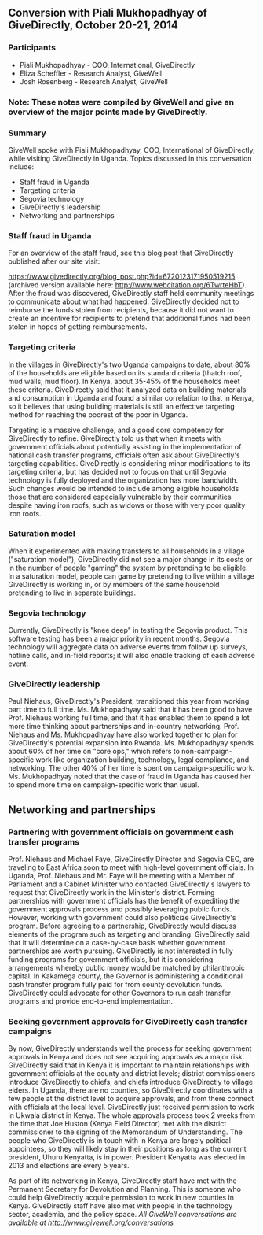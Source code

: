 ## Conversion with Piali Mukhopadhyay of GiveDirectly, October 20-21, 2014

### Participants

* Piali Mukhopadhyay - COO, International, GiveDirectly
* Eliza Scheffler - Research Analyst, GiveWell
* Josh Rosenberg - Research Analyst, GiveWell

### Note: These notes were compiled by GiveWell and give an overview of the major points made by GiveDirectly.

### Summary

GiveWell spoke with Piali Mukhopadhyay, COO, International of GiveDirectly, while visiting GiveDirectly in Uganda. Topics discussed in this conversation include:

* Staff fraud in Uganda
* Targeting criteria
* Segovia technology
* GiveDirectly's leadership
* Networking and partnerships

### Staff fraud in Uganda

For an overview of the staff fraud, see this blog post that GiveDirectly published after our site visit:

https://www.givedirectly.org/blog_post.php?id=6720123171950519215 (archived version available here: http://www.webcitation.org/6TwrteHbT). After the fraud was discovered, GiveDirectly staff held community meetings to communicate about what had happened. GiveDirectly decided not to reimburse the funds stolen from recipients, because it did not want to create an incentive for recipients to pretend that additional funds had been stolen in hopes of getting reimbursements.

### Targeting criteria

In the villages in GiveDirectly's two Uganda campaigns to date, about 80% of the households are eligible based on its standard criteria (thatch roof, mud walls, mud floor). In Kenya, about 35-45% of the households meet these criteria. GiveDirectly said that it analyzed data on building materials and consumption in Uganda and found a similar correlation to that in Kenya, so it believes that using building materials is still an effective targeting method for reaching the poorest of the poor in Uganda.

Targeting is a massive challenge, and a good core competency for GiveDirectly to refine. GiveDirectly told us that when it meets with government officials about potentially assisting in the implementation of national cash transfer programs, officials often ask about GiveDirectly's targeting capabilities. GiveDirectly is considering minor modifications to its targeting criteria, but has decided not to focus on that until Segovia technology is fully deployed and the organization has more bandwidth. Such changes would be intended to include among eligible households those that are considered especially vulnerable by their communities despite having iron roofs, such as widows or those with very poor quality iron roofs.

### Saturation model

When it experimented with making transfers to all households in a village ("saturation model"), GiveDirectly did not see a major change in its costs or in the number of people "gaming" the system by pretending to be eligible. In a saturation model, people can game by pretending to live within a village GiveDirectly is working in, or by members of the same household pretending to live in separate buildings.

### Segovia technology

Currently, GiveDirectly is "knee deep" in testing the Segovia product. This software testing has been a major priority in recent months. Segovia technology will aggregate data on adverse events from follow up surveys, hotline calls, and in-field reports; it will also enable tracking of each adverse event.

### GiveDirectly leadership

Paul Niehaus, GiveDirectly's President, transitioned this year from working part time to full time. Ms. Mukhopadhyay said that it has been good to have Prof. Niehaus working full time, and that it has enabled them to spend a lot more time thinking about partnerships and in-country networking. Prof. Niehaus and Ms. Mukhopadhyay have also worked together to plan for GiveDirectly's potential expansion into Rwanda. Ms. Mukhopadhyay spends about 60% of her time on "core ops," which refers to non-campaign-specific work like organization building, technology, legal compliance, and networking. The other 40% of her time is spent on campaign-specific work. Ms. Mukhopadhyay noted that the case of fraud in Uganda has caused her to spend more time on campaign-specific work than usual.

## Networking and partnerships

### Partnering with government officials on government cash transfer programs

Prof. Niehaus and Michael Faye, GiveDirectly Director and Segovia CEO, are traveling to East Africa soon to meet with high-level government officials. In Uganda, Prof. Niehaus and Mr. Faye will be meeting with a Member of Parliament and a Cabinet Minister who contacted GiveDirectly's lawyers to request that GiveDirectly work in the Minister's district. Forming partnerships with government officials has the benefit of expediting the government approvals process and possibly leveraging public funds. However, working with government could also politicize GiveDirectly's program. Before agreeing to a partnership, GiveDirectly would discuss elements of the program such as targeting and branding. GiveDirectly said that it will determine on a case-by-case basis whether government partnerships are worth pursuing. GiveDirectly is not interested in fully funding programs for government officials, but it is considering arrangements whereby public money would be matched by philanthropic capital. In Kakamega county, the Governor is administering a conditional cash transfer program fully paid for from county devolution funds. GiveDirectly could advocate for other Governors to run cash transfer programs and provide end-to-end implementation.

### Seeking government approvals for GiveDirectly cash transfer campaigns

By now, GiveDirectly understands well the process for seeking government approvals in Kenya and does not see acquiring approvals as a major risk. GiveDirectly said that in Kenya it is important to maintain relationships with government officials at the county and district levels; district commissioners introduce GiveDirectly to chiefs, and chiefs introduce GiveDirectly to village elders. In Uganda, there are no counties, so GiveDirectly coordinates with a few people at the district level to acquire approvals, and from there connect with officials at the local level. GiveDirectly just received permission to work in Ukwala district in Kenya. The whole approvals process took 2 weeks from the time that Joe Huston (Kenya Field Director) met with the district commissioner to the signing of the Memorandum of Understanding. The people who GiveDirectly is in touch with in Kenya are largely political appointees, so they will likely stay in their positions as long as the current president, Uhuru Kenyatta, is in power. President Kenyatta was elected in 2013 and elections are every 5 years.

As part of its networking in Kenya, GiveDirectly staff have met with the Permanent Secretary for Devolution and Planning. This is someone who could help GiveDirectly acquire permission to work in new counties in Kenya. GiveDirectly staff have also met with people in the technology sector, academia, and the policy space. _All GiveWell conversations are available at http://www.givewell.org/conversations_